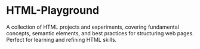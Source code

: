 # HTML-Playground
A collection of HTML projects and experiments, covering fundamental concepts, semantic elements, and best practices for structuring web pages. Perfect for learning and refining HTML skills.
